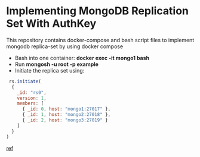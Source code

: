 # Implementing MongoDB Replication Set With AuthKey

This repository contains docker-compose and bash script files to implement mongodb replica-set by using docker compose



- Bash into one container: **docker exec -it mongo1 bash**
- Run **mongosh -u root -p example**
- Initiate the replica set using:
```js
 rs.initiate(
  {
    _id: "rs0",
    version: 1,
    members: [
      { _id: 0, host: "mongo1:27017" },
      { _id: 1, host: "mongo2:27018" },
      { _id: 2, host: "mongo3:27019" }
    ]
  }
)
```

[ref](https://medium.com/@JosephOjo/mongodb-replica-set-with-docker-compose-5ab95c02af0d)
